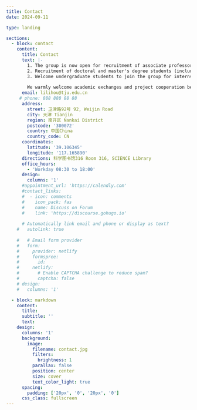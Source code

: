 ```yaml
---
title: Contact
date: 2024-09-11

type: landing

sections:
  - block: contact
    content:
      title: Contact
      text: |-
        1. The group is now open for recruitment of associate professors, assistant professors/lecturers, research assistants, etc.; long-term recruitment of postdoctoral fellows, and offers a competitive salary package;
        2. Recruitment of doctoral and master's degree students (including recommended students) in optical engineering, optoelectronics, physical chemistry, materials and other disciplines;
        3. Welcome undergraduate students to join the group for internship and apply for undergraduate graduation design;
        
        We warmly welcome academic exchanges and project cooperation between scholars at home and abroad! 
      email: lilihou@tju.edu.cn
     # phone: 888 888 88 88
      address:
        street: 卫津路92号 92, Weijin Road
        city: 天津 Tianjin
        region: 南开区 Nankai District
        postcode: '300072'
        country: 中国China
        country_code: CN
      coordinates:
        latitude: '39.106345'
        longitude: '117.165890'
      directions: 科学图书馆316 Room 316, SCIENCE Library
      office_hours:
        - 'Workday 08:30 to 18:00'
      design:
        columns: '1'
      #appointment_url: 'https://calendly.com'
      #contact_links:
      #  - icon: comments
      #    icon_pack: fas
      #    name: Discuss on Forum
      #    link: 'https://discourse.gohugo.io'
    
      # Automatically link email and phone or display as text?
    #   autolink: true
    
    #   # Email form provider
    #   form:
    #     provider: netlify
    #     formspree:
    #       id:
    #     netlify:
    #       # Enable CAPTCHA challenge to reduce spam?
    #       captcha: false
    # design:
    #   columns: '1'

  - block: markdown
    content:
      title:
      subtitle: ''
      text:
    design:
      columns: '1'
      background:
        image: 
          filename: contact.jpg
          filters:
            brightness: 1
          parallax: false
          position: center
          size: cover
          text_color_light: true
      spacing:
        padding: ['20px', '0', '20px', '0']
      css_class: fullscreen
---
```

